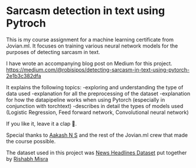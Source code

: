 # Sarcasm detection in text using Pytroch
This is my course assignment for a machine learning certificate from Jovian.ml. It focuses on training various neural network models for the purposes of detecting sarcasm in text.

I have wrote an accompanying  blog post on Medium for this project.
https://medium.com/@robisipos/detecting-sarcasm-in-text-using-pytorch-2e1b3c382dfa

It explains the following topics:
  -exploring and understanding the type of data used
  -explanation for all the preprocessing of the dataset
  -explanation for how the datapipeline works when using Pytorch (especially in conjunction with torchtext)
  -describes in detail the types of models used (Logistic Regression, Feed forward network, Convolutional neural network)
  
  
 If you like it, leave it a clap 👏.
 
 
Special thanks to [Aakash N S](https://medium.com/@aakashns) and the rest of the Jovian.ml crew that made the course possible.

The dataset used in this project was [News Headlines Dataset](https://www.kaggle.com/rmisra/news-headlines-dataset-for-sarcasm-detection) put together by [Rishabh Misra](https://rishabhmisra.github.io/publications/)
